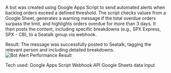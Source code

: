 A bot was created using Google Apps Script to send automated alerts when backlog orders exceed a defined threshold. The script checks values from a Google Sheet, generates a warning message if the total overdue orders surpass the limit, and highlights orders overdue for more than 3 days. It then posts the content, including specific breakdowns (e.g., SPX Express, SPX - CB), to a Seatalk group via webhook.

Result:
The message was successfully posted to Seatalk, tagging the relevant person and including detailed breakdowns.
![Bot Alert Performance Result](./assets/bot-alert-performance-result.png)

Tech used:
Google Apps Script
Webhook API
Google Sheets data input
